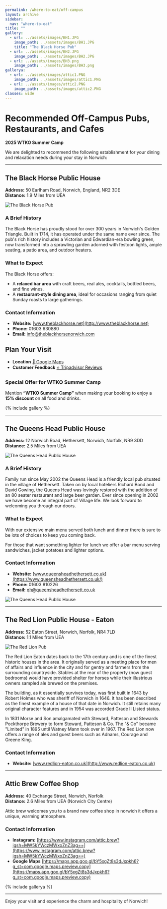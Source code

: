 ```yaml
---
permalink: /where-to-eat/off-campus
layout: archive
sidebar:
  nav: "where-to-eat"
title: ""
gallery:
  - url: ../assets/images/BH1.JPG
    image_path: ../assets/images/BH1.JPG
    title: "The Black Horse Pub"
  - url: ../assets/images/BH2.JPG
    image_path: ../assets/images/BH2.JPG
  - url: ../assets/images/BH3.png
    image_path: ../assets/images/BH3.png
gallerya:
  - url: ../assets/images/attic1.PNG
    image_path: ../assets/images/attic1.PNG
  - url: ../assets/images/attic2.PNG
    image_path: ../assets/images/attic2.PNG
classes: wide
---
```

# Recommended Off-Campus Pubs, Restaurants, and Cafes  
**2025 WTKO Summer Camp**

We are delighted to recommend the following establishment for your dining and relaxation needs during your stay in Norwich:

---

## **The Black Horse Public House**  
**Address:** 50 Earlham Road, Norwich, England, NR2 3DE  
**Distance:** 1.9 Miles from UEA  

![The Black Horse Pub](../assets/images/BlackHorse.jpeg "The Black Horse Pub")

### **A Brief History**  
The Black Horse has proudly stood for over 300 years in Norwich's Golden Triangle. Built in 1714, it has operated under the same name ever since. The pub's rich history includes a Victorian and Edwardian-era bowling green, now transformed into a sprawling garden adorned with festoon lights, ample seating, a patio area, and outdoor heaters.

### **What to Expect**  
The Black Horse offers:  
- A **relaxed bar area** with craft beers, real ales, cocktails, bottled beers, and fine wines.  
- A **restaurant-style dining area**, ideal for occasions ranging from quiet Sunday roasts to large gatherings.  

### **Contact Information**  
- **Website:** [www.theblackhorse.net](http://www.theblackhorse.net)  
- **Phone:** 01603 630880  
- **Email:** [info@theblackhorsenorwich.com](mailto:info@theblackhorsenorwich.com)  

## Plan Your Visit

- **Location** [📍 Google Maps](https://g.co/kgs/YK9CE9v)  
- **Customer Feedback** [⭐ Tripadvisor Reviews](https://www.tripadvisor.co.uk/Restaurant_Review-g186342-d3835230-Reviews-The_Black_Horse-Norwich_Norfolk_East_Anglia_England.html)

### **Special Offer for WTKO Summer Camp**  
Mention **“WTKO Summer Camp”** when making your booking to enjoy a **15% discount** on all food and drinks.

{% include gallery %}

---

## **The Queens Head Public House**  
**Address:**  12 Norwich Road, Hethersett, Norwich, Norfolk, NR9 3DD
**Distance:** 2.5 Miles from UEA  

![The Queens Head Public House](../assets/images/qh2.jpeg "The Queens Head Public House")

### **A Brief History**  
Family run since May 2002 the Queens Head is a friendly local pub situated in the village of Hethersett.
Taken on by local hoteliers Richard Bond and David Gowing, the Queens Head was lovingly restored with the addition of an 80 seater restaurant and large beer garden. Ever since opening in 2002 we have become an integral part of Village life. We look forward to welcoming you through our doors.

### **What to Expect**  
With our extensive main menu served both lunch and dinner there is sure to be lots of choices to keep you coming back.

For those that want something lighter for lunch we offer a bar menu serving sandwiches, jacket potatoes and lighter options.

### **Contact Information**  
- **Website:** [www.queensheadhethersett.co.uk](https://www.queensheadhethersett.co.uk/)
- **Phone:** 01603 810226
- **Email:** [qh@queensheadhethersett.co.uk](mailto:qh@queensheadhethersett.co.uk)

![The Queens Head Public House](../assets/images/qh1.jpeg "The Queens Head Public House")


---

## **The Red Lion Public House - Eaton**  
**Address:** 52 Eaton Street, Norwich, Norfolk, NR4 7LD  
**Distance:** 1.1 Miles from UEA 

![The Red Lion Pub](../assets/images/red-lion.jpeg "The Red Lion Pub")

The Red Lion Eaton dates back to the 17th century and is one of the finest historic houses in the area. It originally served as a meeting place for men of affairs and influence in the city and for gentry and farmers from the surrounding countryside. Stables at the rear of the property (now guest bedrooms) would have provided shelter for horses while their illustrious owners sampled ale brewed on the premises.

The building, as it essentially survives today, was first built in 1643 by Robert Holmes who was sheriff of Norwich in 1646. It has been described as the finest example of a house of that date in Norwich. It still retains many original character features and in 1954 was accorded Grade II Listed status.

In 1831 Morse and Son amalgamated with Steward, Patteson and Stewards Pockthorpe Brewery to form Steward, Patteson & Co. The "& Co" became "Limited" in 1895 until Watney Mann took over in 1967. The Red Lion now offers a range of ales and guest beers such as Adnams, Courage and Greene King.

### **Contact Information**  
- **Website:** [www.redlion-eaton.co.uk](http://www.redlion-eaton.co.uk)  

---

## **Attic Brew Coffee Shop**  
**Address:** 40 Exchange Street, Norwich, Norfolk  
**Distance:** 2.6 Miles from UEA (Norwich City Centre) 

Attic brew welcomes you to a brand new coffee shop in norwich it offers a unique, warming atmosphere.

### **Contact Information**  
- **Instagram:** [https://www.instagram.com/attic.brew?igsh=MW5kYWczMWxoZnZ3ag==](https://www.instagram.com/attic.brew?igsh=MW5kYWczMWxoZnZ3ag==)  
- **Google Maps** [https://maps.app.goo.gl/bY5xgZt8s3dJxpkh6?g_st=com.google.maps.preview.copy](https://maps.app.goo.gl/bY5xgZt8s3dJxpkh6?g_st=com.google.maps.preview.copy)

{% include gallerya %}

---  
Enjoy your visit and experience the charm and hospitality of Norwich!  
